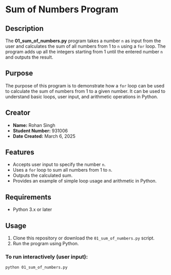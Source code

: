 # Sum of Numbers Program

## Description
The **01_sum_of_numbers.py** program takes a number `n` as input from the user and calculates the sum of all numbers from 1 to `n` using a `for` loop. The program adds up all the integers starting from 1 until the entered number `n` and outputs the result.

## Purpose
The purpose of this program is to demonstrate how a `for` loop can be used to calculate the sum of numbers from 1 to a given number. It can be used to understand basic loops, user input, and arithmetic operations in Python.

## Creator
- **Name:** Rohan Singh
- **Student Number:** 931006
- **Date Created:** March 6, 2025

## Features
- Accepts user input to specify the number `n`.
- Uses a `for` loop to sum all numbers from 1 to `n`.
- Outputs the calculated sum.
- Provides an example of simple loop usage and arithmetic in Python.

## Requirements
- Python 3.x or later

## Usage
1. Clone this repository or download the `01_sum_of_numbers.py` script.
2. Run the program using Python.

### To run interactively (user input):
```bash
python 01_sum_of_numbers.py
